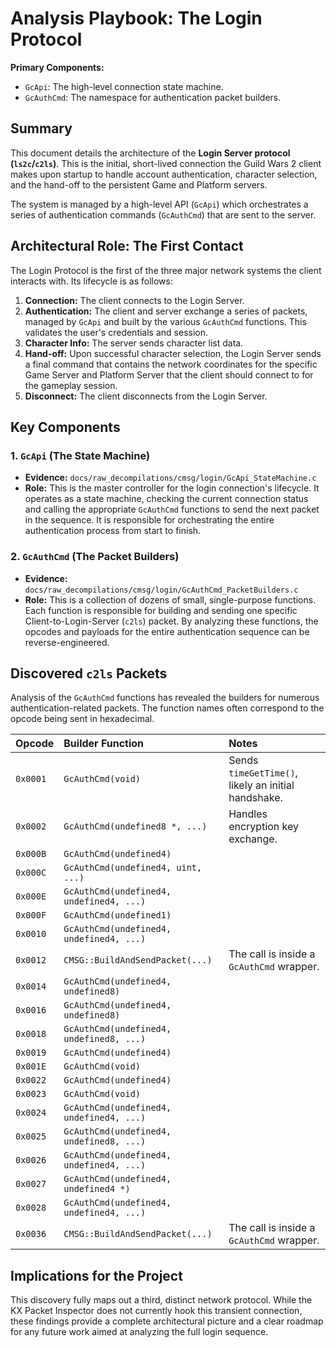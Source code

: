 # Analysis Playbook: The Login Protocol

**Primary Components:**
*   `GcApi`: The high-level connection state machine.
*   `GcAuthCmd`: The namespace for authentication packet builders.

## Summary

This document details the architecture of the **Login Server protocol (`ls2c`/`c2ls`)**. This is the initial, short-lived connection the Guild Wars 2 client makes upon startup to handle account authentication, character selection, and the hand-off to the persistent Game and Platform servers.

The system is managed by a high-level API (`GcApi`) which orchestrates a series of authentication commands (`GcAuthCmd`) that are sent to the server.

## Architectural Role: The First Contact

The Login Protocol is the first of the three major network systems the client interacts with. Its lifecycle is as follows:

1.  **Connection:** The client connects to the Login Server.
2.  **Authentication:** The client and server exchange a series of packets, managed by `GcApi` and built by the various `GcAuthCmd` functions. This validates the user's credentials and session.
3.  **Character Info:** The server sends character list data.
4.  **Hand-off:** Upon successful character selection, the Login Server sends a final command that contains the network coordinates for the specific Game Server and Platform Server that the client should connect to for the gameplay session.
5.  **Disconnect:** The client disconnects from the Login Server.

## Key Components

### 1. `GcApi` (The State Machine)

*   **Evidence:** `docs/raw_decompilations/cmsg/login/GcApi_StateMachine.c`
*   **Role:** This is the master controller for the login connection's lifecycle. It operates as a state machine, checking the current connection status and calling the appropriate `GcAuthCmd` functions to send the next packet in the sequence. It is responsible for orchestrating the entire authentication process from start to finish.

### 2. `GcAuthCmd` (The Packet Builders)

*   **Evidence:** `docs/raw_decompilations/cmsg/login/GcAuthCmd_PacketBuilders.c`
*   **Role:** This is a collection of dozens of small, single-purpose functions. Each function is responsible for building and sending one specific Client-to-Login-Server (`c2ls`) packet. By analyzing these functions, the opcodes and payloads for the entire authentication sequence can be reverse-engineered.

## Discovered `c2ls` Packets

Analysis of the `GcAuthCmd` functions has revealed the builders for numerous authentication-related packets. The function names often correspond to the opcode being sent in hexadecimal.

| Opcode | Builder Function | Notes |
| :--- | :--- | :--- |
| `0x0001` | `GcAuthCmd(void)` | Sends `timeGetTime()`, likely an initial handshake. |
| `0x0002` | `GcAuthCmd(undefined8 *, ...)` | Handles encryption key exchange. |
| `0x000B` | `GcAuthCmd(undefined4)` | |
| `0x000C` | `GcAuthCmd(undefined4, uint, ...)` | |
| `0x000E` | `GcAuthCmd(undefined4, undefined4, ...)` | |
| `0x000F` | `GcAuthCmd(undefined1)` | |
| `0x0010` | `GcAuthCmd(undefined4, undefined4, ...)` | |
| `0x0012` | `CMSG::BuildAndSendPacket(...)` | The call is inside a `GcAuthCmd` wrapper. |
| `0x0014` | `GcAuthCmd(undefined4, undefined8)` | |
| `0x0016` | `GcAuthCmd(undefined4, undefined8)` | |
| `0x0018` | `GcAuthCmd(undefined4, undefined8, ...)` | |
| `0x0019` | `GcAuthCmd(undefined4)` | |
| `0x001E` | `GcAuthCmd(void)` | |
| `0x0022` | `GcAuthCmd(undefined4)` | |
| `0x0023` | `GcAuthCmd(void)` | |
| `0x0024` | `GcAuthCmd(undefined4, undefined4, ...)` | |
| `0x0025` | `GcAuthCmd(undefined4, undefined8, ...)` | |
| `0x0026` | `GcAuthCmd(undefined4, undefined4, ...)` | |
| `0x0027` | `GcAuthCmd(undefined4, undefined4 *)` | |
| `0x0028` | `GcAuthCmd(undefined4, undefined4, ...)` | |
| `0x0036` | `CMSG::BuildAndSendPacket(...)` | The call is inside a `GcAuthCmd` wrapper. |

## Implications for the Project

This discovery fully maps out a third, distinct network protocol. While the KX Packet Inspector does not currently hook this transient connection, these findings provide a complete architectural picture and a clear roadmap for any future work aimed at analyzing the full login sequence.